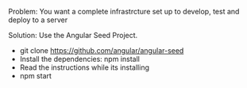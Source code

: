 Problem: You want a complete infrastrcture set up to develop, test and deploy to a server

Solution: Use the Angular Seed Project.

- git clone https://github.com/angular/angular-seed
- Install the dependencies: npm install
- Read the instructions while its installing
- npm start
